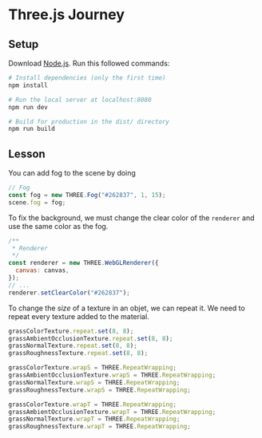 # Three.js Journey

## Setup

Download [Node.js](https://nodejs.org/en/download/).
Run this followed commands:

```bash
# Install dependencies (only the first time)
npm install

# Run the local server at localhost:8080
npm run dev

# Build for production in the dist/ directory
npm run build
```

## Lesson

You can add fog to the scene by doing

```javascript
// Fog
const fog = new THREE.Fog("#262837", 1, 15);
scene.fog = fog;
```

To fix the background, we must change the clear color of the `renderer` and use the same color as the fog.

```javascript
/**
 * Renderer
 */
const renderer = new THREE.WebGLRenderer({
  canvas: canvas,
});
// ...
renderer.setClearColor("#262837");
```

To change the _size_ of a texture in an objet, we can repeat it. We need to repeat every texture added to the material.

```javascript
grassColorTexture.repeat.set(8, 8);
grassAmbientOcclusionTexture.repeat.set(8, 8);
grassNormalTexture.repeat.set(8, 8);
grassRoughnessTexture.repeat.set(8, 8);

grassColorTexture.wrapS = THREE.RepeatWrapping;
grassAmbientOcclusionTexture.wrapS = THREE.RepeatWrapping;
grassNormalTexture.wrapS = THREE.RepeatWrapping;
grassRoughnessTexture.wrapS = THREE.RepeatWrapping;

grassColorTexture.wrapT = THREE.RepeatWrapping;
grassAmbientOcclusionTexture.wrapT = THREE.RepeatWrapping;
grassNormalTexture.wrapT = THREE.RepeatWrapping;
grassRoughnessTexture.wrapT = THREE.RepeatWrapping;
```
